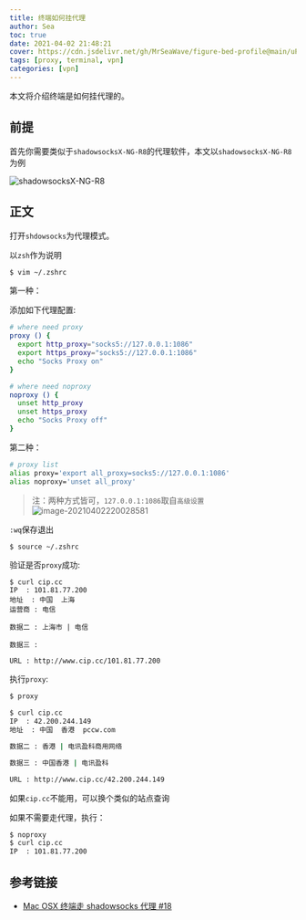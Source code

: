 ```yaml
---
title: 终端如何挂代理
author: Sea
toc: true
date: 2021-04-02 21:48:21
cover: https://cdn.jsdelivr.net/gh/MrSeaWave/figure-bed-profile@main/uPic/2021/ENW7rf_liang-mark-rebort2222.jpg
tags: [proxy, terminal, vpn]
categories: [vpn]
---
```


本文将介绍终端是如何挂代理的。

<!--more-->

## 前提

首先你需要类似于`shadowsocksX-NG-R8`的代理软件，本文以`shadowsocksX-NG-R8`为例

![shadowsocksX-NG-R8](https://cdn.jsdelivr.net/gh/MrSeaWave/figure-bed-profile@main/uPic/2021/9rb9fj_image-20210402215036375.png)

## 正文

打开`shdowsocks`为代理模式。

以`zsh`作为说明

```bash .zshrc
$ vim ~/.zshrc
```

第一种：

添加如下代理配置:

```bash edit
# where need proxy
proxy () {
  export http_proxy="socks5://127.0.0.1:1086"
  export https_proxy="socks5://127.0.0.1:1086"
  echo "Socks Proxy on"
}

# where need noproxy
noproxy () {
  unset http_proxy
  unset https_proxy
  echo "Socks Proxy off"
}
```

第二种：

```bash edit
# proxy list
alias proxy='export all_proxy=socks5://127.0.0.1:1086'
alias noproxy='unset all_proxy'
```

> 注：两种方式皆可，`127.0.0.1:1086`取自`高级设置`![image-20210402220028581](https://cdn.jsdelivr.net/gh/MrSeaWave/figure-bed-profile@main/uPic/2021/UJcpYu_image-20210402220028581.png)

`:wq`保存退出

```bash .zshrc
$ source ~/.zshrc
```

验证是否`proxy`成功:

```
$ curl cip.cc
IP	: 101.81.77.200
地址	: 中国  上海
运营商	: 电信

数据二	: 上海市 | 电信

数据三	:

URL	: http://www.cip.cc/101.81.77.200
```

执行`proxy`:

```bash
$ proxy
```

```bash
$ curl cip.cc
IP	: 42.200.244.149
地址	: 中国  香港  pccw.com

数据二	: 香港 | 电讯盈科商用网络

数据三	: 中国香港 | 电讯盈科

URL	: http://www.cip.cc/42.200.244.149
```

如果`cip.cc`不能用，可以换个类似的站点查询

如果不需要走代理，执行：

```bash
$ noproxy
$ curl cip.cc
IP	: 101.81.77.200
```

## 参考链接

- [Mac OSX 终端走 shadowsocks 代理 #18 ](https://github.com/mrdulin/blog/issues/18)

